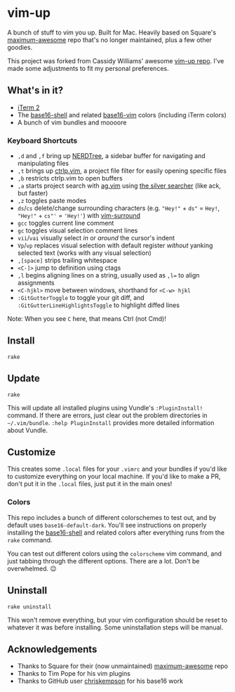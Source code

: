 # vim-up

A bunch of stuff to vim you up. Built for Mac.
Heavily based on Square's [maximum-awesome](https://github.com/square/maximum-awesome)
repo that's no longer maintained, plus a few other goodies.

This project was forked from Cassidy Williams' awesome [vim-up repo](https://github.com/cassidoo/vim-up). I've made some adjustments to fit my personal preferences.

## What's in it?

* [iTerm 2](http://www.iterm2.com/)
* The [base16-shell](https://github.com/chriskempson/base16-shell) and related [base16-vim](https://github.com/chriskempson/base16-vim) colors (including iTerm colors)
* A bunch of vim bundles and moooore

### Keyboard Shortcuts

* `,d` and `,f` bring up [NERDTree](https://github.com/scrooloose/nerdtree), a sidebar buffer for navigating and manipulating files
* `,t` brings up [ctrlp.vim](https://github.com/ctrlpvim/ctrlp.vim), a project file filter for easily opening specific files
* `,b` restricts ctrlp.vim to open buffers
* `,a` starts project search with [ag.vim](https://github.com/rking/ag.vim) using [the silver searcher](https://github.com/ggreer/the_silver_searcher) (like ack, but faster)
* `,z` toggles paste modes
* `ds`/`cs` delete/change surrounding characters (e.g. `"Hey!"` + `ds"` = `Hey!`, `"Hey!"` + `cs"'` = `'Hey!'`) with [vim-surround](https://github.com/tpope/vim-surround)
* `gcc` toggles current line comment
* `gc` toggles visual selection comment lines
* `vii`/`vai` visually select *in* or *around* the cursor's indent
* `Vp`/`vp` replaces visual selection with default register *without* yanking selected text (works with any visual selection)
* `,[space]` strips trailing whitespace
* `<C-]>` jump to definition using ctags
* `,l` begins aligning lines on a string, usually used as `,l=` to align assignments
* `<C-hjkl>` move between windows, shorthand for `<C-w> hjkl`
* `:GitGutterToggle` to toggle your git diff, and `:GitGutterLineHighlightsToggle` to highlight diffed lines

Note: When you see `C` here, that means Ctrl (not Cmd)!

## Install

    rake

## Update

    rake

This will update all installed plugins using Vundle's `:PluginInstall!`
command. If there are errors, just clear out the problem directories in
`~/.vim/bundle`.
`:help PluginInstall` provides more detailed information about Vundle.

## Customize
This creates some `.local` files for your `.vimrc` and your bundles if you'd 
like to customize everything on your local machine. If you'd like to make a PR,
don't put it in the `.local` files, just put it in the main ones!

### Colors
This repo includes a bunch of different colorschemes to test out, and by default
uses `base16-default-dark`. You'll see instructions on properly installing the 
[base16-shell](https://github.com/chriskempson/base16-shell) and related colors
after everything runs from the `rake` command.

You can test out different colors using the `colorscheme`
vim command, and just tabbing through the different options. There are a lot.
Don't be overwhelmed. :wink:

## Uninstall

    rake uninstall

This won't remove everything, but your vim configuration should be reset to
whatever it was before installing. Some uninstallation steps will be manual.

## Acknowledgements

- Thanks to Square for their (now unmaintained) [maximum-awesome](https://github.com/square/maximum-awesome) repo
- Thanks to Tim Pope for his vim plugins
- Thanks to GitHub user [chriskempson](github.com/chriskempson) for his base16 work

